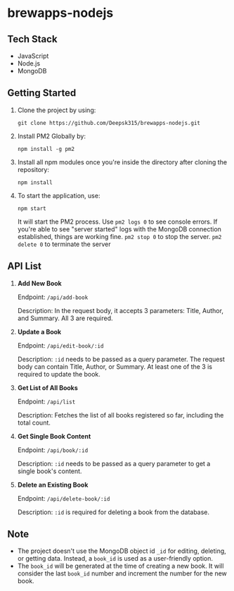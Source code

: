 # brewapps-nodejs

## Tech Stack

- JavaScript
- Node.js
- MongoDB

## Getting Started

1. Clone the project by using:

   ```
   git clone https://github.com/Deepsk315/brewapps-nodejs.git
   ```

2. Install PM2 Globally by:

   ```
   npm install -g pm2
   ```

3. Install all npm modules once you're inside the directory after cloning the repository:

   ```
   npm install
   ```

4. To start the application, use:
   ```
   npm start
   ```
   It will start the PM2 process. Use `pm2 logs 0` to see console errors. If you're able to see "server started" logs with the MongoDB connection established, things are working fine.
   `pm2 stop 0` to stop the server.
   `pm2 delete 0` to terminate the server

## API List

1. **Add New Book**

   Endpoint: `/api/add-book`

   Description: In the request body, it accepts 3 parameters: Title, Author, and Summary. All 3 are required.

2. **Update a Book**

   Endpoint: `/api/edit-book/:id`

   Description: `:id` needs to be passed as a query parameter. The request body can contain Title, Author, or Summary. At least one of the 3 is required to update the book.

3. **Get List of All Books**

   Endpoint: `/api/list`

   Description: Fetches the list of all books registered so far, including the total count.

4. **Get Single Book Content**

   Endpoint: `/api/book/:id`

   Description: `:id` needs to be passed as a query parameter to get a single book's content.

5. **Delete an Existing Book**

   Endpoint: `/api/delete-book/:id`

   Description: `:id` is required for deleting a book from the database.

## Note

- The project doesn't use the MongoDB object id `_id` for editing, deleting, or getting data. Instead, a `book_id` is used as a user-friendly option.
- The `book_id` will be generated at the time of creating a new book. It will consider the last `book_id` number and increment the number for the new book.

